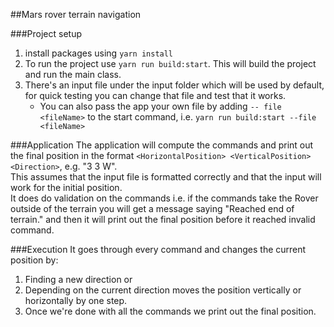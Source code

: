 ##Mars rover terrain navigation


###Project setup
1. install packages using `yarn install`
2. To run the project use `yarn run build:start`. This will build the project and run the main class.
3. There's an input file under the input folder which will be used by default, for quick testing you can change that file and test that it works.
    * You can also pass the app your own file by adding `-- file <fileName>` to the start command, i.e. `yarn run build:start --file <fileName>`


###Application
The application will compute the commands and print out the final position in the format `<HorizontalPosition> <VerticalPosition> <Direction>`, e.g. "3 3 W".  
This assumes that the input file is formatted correctly and that the input will work for the initial position.  
It does do validation on the commands i.e. if the commands take the Rover outside of the terrain you will get a message saying 
"Reached end of terrain." and then it will print out the final position before it reached invalid command.

###Execution
It goes through every command and changes the current position by: 
1. Finding a new direction or
2. Depending on the current direction moves the position vertically or horizontally by one step.
3. Once we're done with all the commands we print out the final position.
